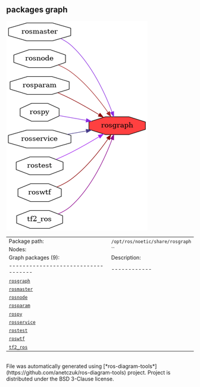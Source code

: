 <!--
File was automatically generated using 'ros-diagram-tools' project.
Project is distributed under the BSD 3-Clause license.
-->

## packages graph

[![rosgraph](rosgraph.png "rosgraph")](rosgraph.png)

|     |     |
| --- | --- |
| Package path: | `/opt/ros/noetic/share/rosgraph` |
| Nodes: | `` |
| Graph packages (9): | Description: |
| ----------------------------------- | ------------ |
| [`rosgraph`](rosgraph.html) |  |
| [`rosmaster`](rosmaster.html) |  |
| [`rosnode`](rosnode.html) |  |
| [`rosparam`](rosparam.html) |  |
| [`rospy`](rospy.html) |  |
| [`rosservice`](rosservice.html) |  |
| [`rostest`](rostest.html) |  |
| [`roswtf`](roswtf.html) |  |
| [`tf2_ros`](tf2_ros.html) |  |


</br>
File was automatically generated using [*ros-diagram-tools*](https://github.com/anetczuk/ros-diagram-tools) project.
Project is distributed under the BSD 3-Clause license.

